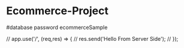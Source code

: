 # Ecommerce-Project

#database password
ecommerceSample


// app.use('/', (req,res) => {
//     res.send('Hello From Server Side');
// });